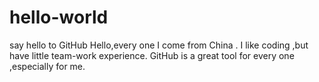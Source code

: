 # hello-world
say hello to GitHub
Hello,every one
I come from China . 
I like coding ,but have little team-work experience.
GitHub is a great tool for every one ,especially for me. 

